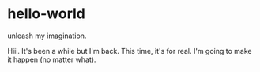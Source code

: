 # hello-world
unleash my imagination.

Hiii. It's been a while but I'm back. This time, it's for real. 
I'm going to make it happen (no matter what).

